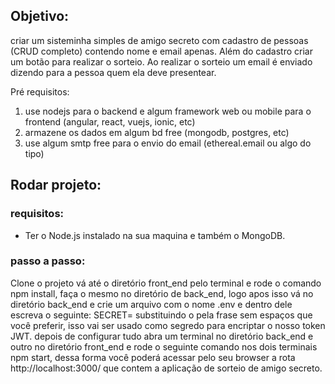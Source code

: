 ## Objetivo:
criar um sisteminha simples de amigo secreto com cadastro de pessoas (CRUD completo) contendo nome e email apenas. Além do cadastro criar um botão para realizar o sorteio. Ao realizar o sorteio um email é enviado dizendo para a pessoa quem ela deve presentear.

Pré requisitos:

  1. use nodejs para o backend e algum framework web ou mobile para o frontend (angular, react, vuejs, ionic, etc)
  2. armazene os dados em algum bd free (mongodb, postgres, etc)
  3. use algum smtp free para o envio do email (ethereal.email ou algo do tipo)

## Rodar projeto:
### requisitos:
 - Ter o Node.js instalado na sua maquina e também o MongoDB.
### passo a passo:
Clone o projeto vá até o diretório front_end pelo terminal e rode o comando npm install, faça o mesmo no diretório de back_end, logo apos isso vá no diretório back_end e crie um arquivo com o nome .env e dentro dele escreva o seguinte:
SECRET=<minha-senha-super-secreta>
substituindo o <minha-senha-super-secreta> pela frase sem espaços que você preferir, isso vai ser usado como segredo para encriptar o nosso token JWT.
depois de configurar tudo abra um terminal no diretório back_end e outro no diretório front_end e rode o seguinte comando nos dois terminais npm start, dessa forma você poderá acessar pelo seu browser a rota http://localhost:3000/ que contem a aplicação de sorteio de amigo secreto.
